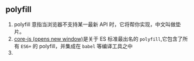 ## polyfill
1. polyfill 意指当浏览器不支持某一最新 API 时，它将帮你实现，中文叫做垫片。
2. [core-js (opens new window)](https://github.com/zloirock/core-js)是关于 ES 标准最出名的 `polyfill`,它包含了所有 `ES6+` 的 polyfill，并集成在 `babel` 等编译工具之中
3. 